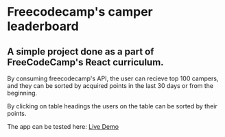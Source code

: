 # Freecodecamp's camper leaderboard

## A simple project done as a part of FreeCodeCamp's React curriculum.


By consuming freecodecamp's API, the user can recieve top 100 campers, and they can be sorted by acquired points in the last 30 days or from the beginning.

By clicking on table headings the users on the table can be sorted by their points.

The app can be tested here: [Live Demo](https://alan2207.github.io/camper-leaderboard/)
